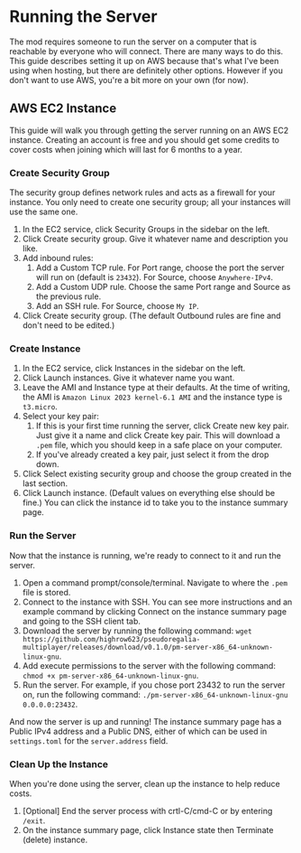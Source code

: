 # Running the Server

The mod requires someone to run the server on a computer that is reachable by everyone who will connect. There are many ways to do this. This guide describes setting it up on AWS because that's what I've been using when hosting, but there are definitely other options. However if you don't want to use AWS, you're a bit more on your own (for now).

## AWS EC2 Instance

This guide will walk you through getting the server running on an AWS EC2 instance. Creating an account is free and you should get some credits to cover costs when joining which will last for 6 months to a year.

### Create Security Group

The security group defines network rules and acts as a firewall for your instance. You only need to create one security group; all your instances will use the same one.

1. In the EC2 service, click Security Groups in the sidebar on the left.
1. Click Create security group. Give it whatever name and description you like.
1. Add inbound rules:
    1. Add a Custom TCP rule. For Port range, choose the port the server will run on (default is `23432`). For Source, choose `Anywhere-IPv4`.
    1. Add a Custom UDP rule. Choose the same Port range and Source as the previous rule.
    1. Add an SSH rule. For Source, choose `My IP`.
1. Click Create security group. (The default Outbound rules are fine and don't need to be edited.)

### Create Instance

1. In the EC2 service, click Instances in the sidebar on the left.
1. Click Launch instances. Give it whatever name you want.
1. Leave the AMI and Instance type at their defaults. At the time of writing, the AMI is `Amazon Linux 2023 kernel-6.1 AMI` and the instance type is `t3.micro`.
1. Select your key pair:
    1. If this is your first time running the server, click Create new key pair. Just give it a name and click Create key pair. This will download a `.pem` file, which you should keep in a safe place on your computer.
    1. If you've already created a key pair, just select it from the drop down.
1. Click Select existing security group and choose the group created in the last section.
1. Click Launch instance. (Default values on everything else should be fine.) You can click the instance id to take you to the instance summary page.

### Run the Server

Now that the instance is running, we're ready to connect to it and run the server.

1. Open a command prompt/console/terminal. Navigate to where the `.pem` file is stored.
1. Connect to the instance with SSH. You can see more instructions and an example command by clicking Connect on the instance summary page and going to the SSH client tab.
1. Download the server by running the following command: `wget https://github.com/highrow623/pseudoregalia-multiplayer/releases/download/v0.1.0/pm-server-x86_64-unknown-linux-gnu`.
1. Add execute permissions to the server with the following command: `chmod +x pm-server-x86_64-unknown-linux-gnu`.
1. Run the server. For example, if you chose port 23432 to run the server on, run the following command: `./pm-server-x86_64-unknown-linux-gnu 0.0.0.0:23432`.

And now the server is up and running! The instance summary page has a Public IPv4 address and a Public DNS, either of which can be used in `settings.toml` for the `server.address` field.

### Clean Up the Instance

When you're done using the server, clean up the instance to help reduce costs.

1. [Optional] End the server process with crtl-C/cmd-C or by entering `/exit`.
1. On the instance summary page, click Instance state then Terminate (delete) instance.
